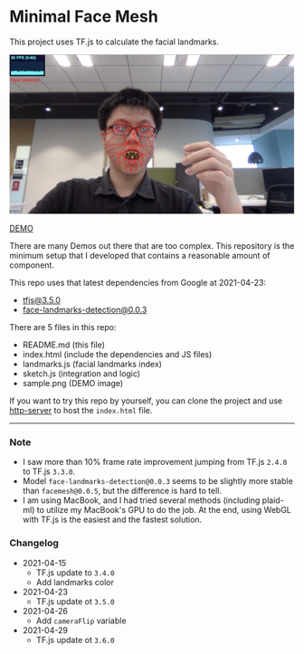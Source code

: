 # Minimal Face Mesh

This project uses TF.js to calculate the facial landmarks.

![SAMPLE IMAGE](sample.png)

[DEMO](https://wei-1.github.io/minimum-facemesh/)

There are many Demos out there that are too complex. This repository is the minimum setup that I developed that contains a reasonable amount of component.

This repo uses that latest dependencies from Google at 2021-04-23:
 - [tfjs@3.5.0](https://github.com/tensorflow/tfjs)
 - [face-landmarks-detection@0.0.3](https://github.com/tensorflow/tfjs-models)

There are 5 files in this repo:
 - README.md (this file)
 - index.html (include the dependencies and JS files)
 - landmarks.js (facial landmarks index)
 - sketch.js (integration and logic)
 - sample.png (DEMO image)

If you want to try this repo by yourself, you can clone the project and use [http-server](https://www.npmjs.com/package/http-server) to host the `index.html` file.

----

### Note

 - I saw more than 10% frame rate improvement jumping from TF.js `2.4.0` to TF.js `3.3.0`.
 - Model `face-landmarks-detection@0.0.3` seems to be slightly more stable than `facemesh@0.0.5`, but the difference is hard to tell.
 - I am using MacBook, and I had tried several methods (including plaid-ml) to utilize my MacBook's GPU to do the job. At the end, using WebGL with TF.js is the easiest and the fastest solution.

### Changelog

 - 2021-04-15
   - TF.js update to `3.4.0`
   - Add landmarks color
 - 2021-04-23
   - TF.js update ot `3.5.0`
 - 2021-04-26
   - Add `cameraFlip` variable
 - 2021-04-29
   - TF.js update ot `3.6.0`
